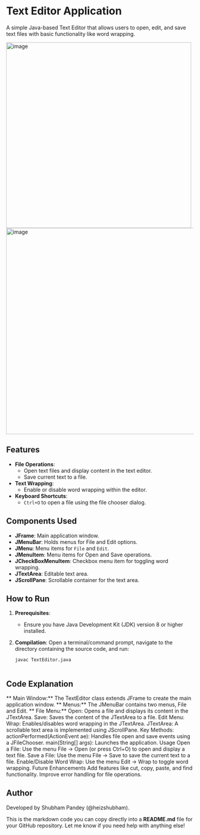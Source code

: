 # Text Editor Application

A simple Java-based Text Editor that allows users to open, edit, and save text files with basic functionality like word wrapping.

<img width="497" alt="image" src="https://github.com/user-attachments/assets/0e6424fb-1b7d-441a-afc7-20395b6bf7fa">

<img width="552" alt="image" src="https://github.com/user-attachments/assets/e29fb64c-8c7d-491b-9e53-12127ad87ebc">


## Features
- **File Operations**:
  - Open text files and display content in the text editor.
  - Save current text to a file.
- **Text Wrapping**:
  - Enable or disable word wrapping within the editor.
- **Keyboard Shortcuts**:
  - `Ctrl+O` to open a file using the file chooser dialog.
  
## Components Used
- **JFrame**: Main application window.
- **JMenuBar**: Holds menus for File and Edit options.
- **JMenu**: Menu items for `File` and `Edit`.
- **JMenuItem**: Menu items for Open and Save operations.
- **JCheckBoxMenuItem**: Checkbox menu item for toggling word wrapping.
- **JTextArea**: Editable text area.
- **JScrollPane**: Scrollable container for the text area.

## How to Run

1. **Prerequisites**: 
   - Ensure you have Java Development Kit (JDK) version 8 or higher installed.

2. **Compilation**: 
   Open a terminal/command prompt, navigate to the directory containing the source code, and run:
   ```bash
   javac TextEditor.java



## Code Explanation

** Main Window:** The TextEditor class extends JFrame to create the main application window.
** Menus:** The JMenuBar contains two menus, File and Edit.
** File Menu:**
Open: Opens a file and displays its content in the JTextArea.
Save: Saves the content of the JTextArea to a file.
Edit Menu:
Wrap: Enables/disables word wrapping in the JTextArea.
JTextArea: A scrollable text area is implemented using JScrollPane.
Key Methods:
actionPerformed(ActionEvent ae): Handles file open and save events using a JFileChooser.
main(String[] args): Launches the application.
Usage
Open a File: Use the menu File -> Open (or press Ctrl+O) to open and display a text file.
Save a File: Use the menu File -> Save to save the current text to a file.
Enable/Disable Word Wrap: Use the menu Edit -> Wrap to toggle word wrapping.
Future Enhancements
Add features like cut, copy, paste, and find functionality.
Improve error handling for file operations.


## Author
Developed by Shubham Pandey (@heizshubham).


This is the markdown code you can copy directly into a **README.md** file for your GitHub repository. Let me know if you need help with anything else!
